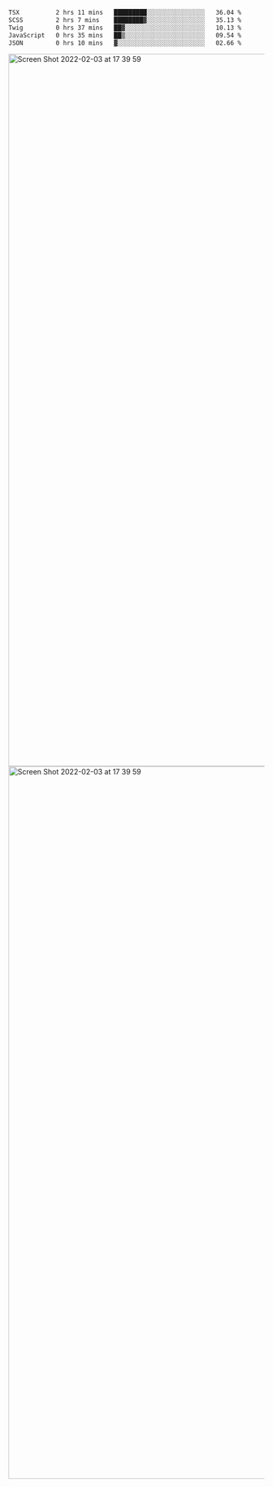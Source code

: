 <!--START_SECTION:waka-->

```txt
TSX          2 hrs 11 mins   █████████░░░░░░░░░░░░░░░░   36.04 %
SCSS         2 hrs 7 mins    ████████▓░░░░░░░░░░░░░░░░   35.13 %
Twig         0 hrs 37 mins   ██▓░░░░░░░░░░░░░░░░░░░░░░   10.13 %
JavaScript   0 hrs 35 mins   ██▒░░░░░░░░░░░░░░░░░░░░░░   09.54 %
JSON         0 hrs 10 mins   ▓░░░░░░░░░░░░░░░░░░░░░░░░   02.66 %
```

<!--END_SECTION:waka-->

<img width="1400" alt="Screen Shot 2022-02-03 at 17 39 59" src="https://user-images.githubusercontent.com/45716542/152387304-f2b60485-53a6-4f4b-a818-5cefb1b0c0ae.png">
<img width="1400" alt="Screen Shot 2022-02-03 at 17 39 59" src="https://user-images.githubusercontent.com/45716542/152387273-ea5cdf21-2a45-44da-8bef-00c1763b1d42.png">
